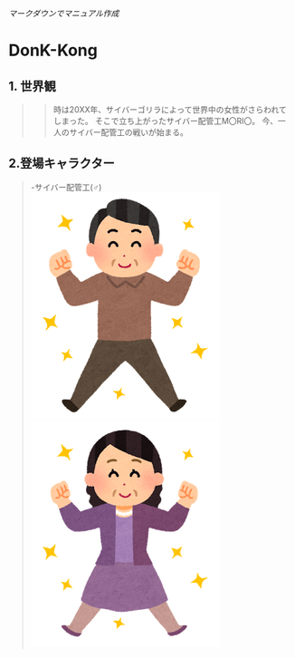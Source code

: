 *マークダウンでマニュアル作成*
# DonK-Kong

## 1. 世界観
>> 時は20XX年、サイバーゴリラによって世界中の女性がさらわれてしまった。
>> そこで立ち上がったサイバー配管工M〇RI〇。
>> 今、一人のサイバー配管工の戦いが始まる。

## 2.登場キャラクター
  > -サイバー配管工(♂)
  　![サイバー配管工(♂)](./sybermario_male.png "サイバー配管工(♂)")
    ![サイバー配管工(♀)](./sybermario_female.png "サイバー配管工(♂)")
